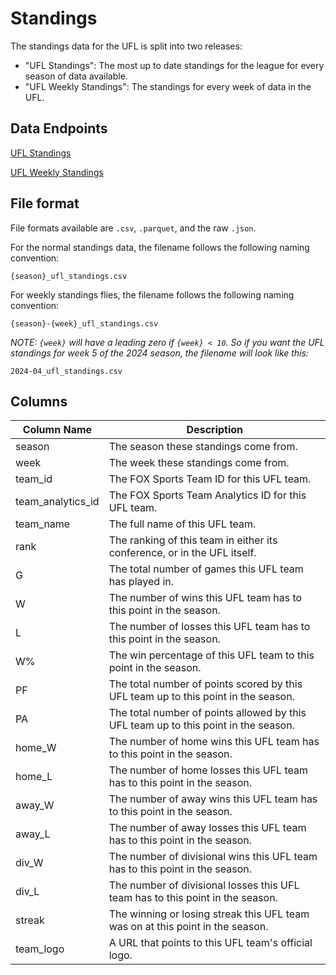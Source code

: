 # Standings

The standings data for the UFL is split into two releases:

- "UFL Standings": The most up to date standings for the league for every season of data available.
- "UFL Weekly Standings": The standings for every week of data in the UFL.

## Data Endpoints

[UFL Standings](https://github.com/armstjc/ufl-data-repository/releases/tag/ufl-standings)

[UFL Weekly Standings](https://github.com/armstjc/ufl-data-repository/releases/tag/ufl-weekly-standings)

## File format

File formats available are `.csv`, `.parquet`, and the raw `.json`.

For the normal standings data, the filename follows the following naming convention:

`{season}_ufl_standings.csv`

For weekly standings flies, the filename follows the following naming convention:

`{season}-{week}_ufl_standings.csv`

_NOTE: `{week}` will have a leading zero if `{week} < 10`. So if you want the UFL standings for week 5 of the 2024 season, the filename will look like this:_

`2024-04_ufl_standings.csv`

## Columns

| Column Name       | Description                                                                         |
| ----------------- | ----------------------------------------------------------------------------------- |
| season            | The season these standings come from.                                               |
| week              | The week these standings come from.                                                 |
| team_id           | The FOX Sports Team ID for this UFL team.                                           |
| team_analytics_id | The FOX Sports Team Analytics ID for this UFL team.                                 |
| team_name         | The full name of this UFL team.                                                     |
| rank              | The ranking of this team in either its conference, or in the UFL itself.            |
| G                 | The total number of games this UFL team has played in.                              |
| W                 | The number of wins this UFL team has to this point in the season.                   |
| L                 | The number of losses this UFL team has to this point in the season.                 |
| W%                | The win percentage of this UFL team to this point in the season.                    |
| PF                | The total number of points scored by this UFL team up to this point in the season.  |
| PA                | The total number of points allowed by this UFL team up to this point in the season. |
| home_W            | The number of home wins this UFL team has to this point in the season.              |
| home_L            | The number of home losses this UFL team has to this point in the season.            |
| away_W            | The number of away wins this UFL team has to this point in the season.              |
| away_L            | The number of away losses this UFL team has to this point in the season.            |
| div_W             | The number of divisional wins this UFL team has to this point in the season.        |
| div_L             | The number of divisional losses this UFL team has to this point in the season.      |
| streak            | The winning or losing streak this UFL team was on at this point in the season.      |
| team_logo         | A URL that points to this UFL team's official logo.                                 |
